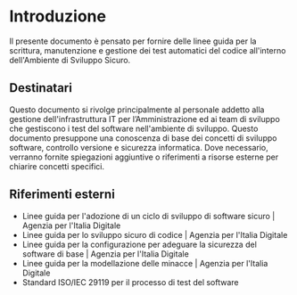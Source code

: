 # Introduzione

Il presente documento è pensato per fornire delle linee guida per la scrittura, manutenzione e gestione dei test automatici del codice all'interno dell'Ambiente di Sviluppo Sicuro.

## Destinatari

Questo documento si rivolge principalmente al personale addetto alla gestione dell'infrastruttura IT per l’Amministrazione ed ai team di sviluppo che gestiscono i test del software nell'ambiente di sviluppo.
Questo documento presuppone una conoscenza di base dei concetti di sviluppo software, controllo versione e sicurezza informatica. Dove necessario, verranno fornite spiegazioni aggiuntive o riferimenti a risorse esterne per chiarire concetti specifici.

## Riferimenti esterni

* Linee guida per l'adozione di un ciclo di sviluppo di software sicuro | Agenzia per l'Italia Digitale
* Linee guida per lo sviluppo sicuro di codice | Agenzia per l'Italia Digitale
* Linee guida per la configurazione per adeguare la sicurezza del software di base | Agenzia per l'Italia Digitale
* Linee guida per la modellazione delle minacce | Agenzia per l'Italia Digitale
* Standard ISO/IEC 29119 per il processo di test del software
